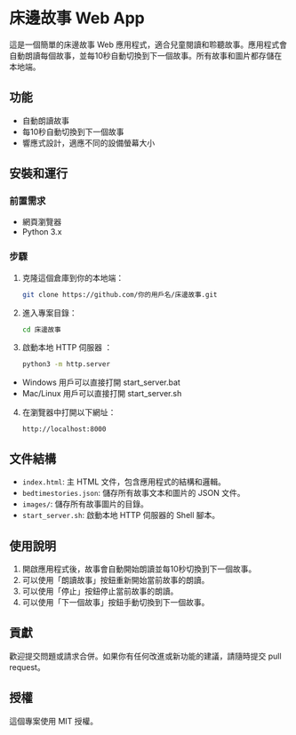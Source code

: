 # 床邊故事 Web App

這是一個簡單的床邊故事 Web 應用程式，適合兒童閱讀和聆聽故事。應用程式會自動朗讀每個故事，並每10秒自動切換到下一個故事。所有故事和圖片都存儲在本地端。

## 功能

- 自動朗讀故事
- 每10秒自動切換到下一個故事
- 響應式設計，適應不同的設備螢幕大小

## 安裝和運行

### 前置需求

- 網頁瀏覽器
- Python 3.x

### 步驟

1. 克隆這個倉庫到你的本地端：
    ```bash
    git clone https://github.com/你的用戶名/床邊故事.git
    ```

2. 進入專案目錄：
    ```bash
    cd 床邊故事
    ```

3. 
   啟動本地 HTTP 伺服器 ：
    ```bash
    python3 -m http.server
    ```
- Ｗindows 用戶可以直接打開 start_server.bat
- Mac/Linux 用戶可以直接打開 start_server.sh
  

4. 在瀏覽器中打開以下網址：
    ```
    http://localhost:8000
    ```

## 文件結構

- `index.html`: 主 HTML 文件，包含應用程式的結構和邏輯。
- `bedtimestories.json`: 儲存所有故事文本和圖片的 JSON 文件。
- `images/`: 儲存所有故事圖片的目錄。
- `start_server.sh`: 啟動本地 HTTP 伺服器的 Shell 腳本。

## 使用說明

1. 開啟應用程式後，故事會自動開始朗讀並每10秒切換到下一個故事。
2. 可以使用「朗讀故事」按鈕重新開始當前故事的朗讀。
3. 可以使用「停止」按鈕停止當前故事的朗讀。
4. 可以使用「下一個故事」按鈕手動切換到下一個故事。

## 貢獻

歡迎提交問題或請求合併。如果你有任何改進或新功能的建議，請隨時提交 pull request。

## 授權

這個專案使用 MIT 授權。